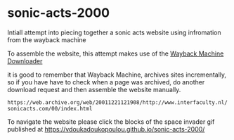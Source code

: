 # sonic-acts-2000

Intiall attempt into piecing together a sonic acts website using infromation from the wayback machine

To assemble the website, this attempt makes use of the [Wayback Machine Downloader](https://github.com/hartator/wayback-machine-downloader)

it is  good to remember that Wayback Machine, archives sites incrementally, so if you have have to check when a page was archived, do another download request and then assemble the website manually.

`https://web.archive.org/web/20011221121908/http://www.interfaculty.nl/sonicacts.com/00/index.html`


To navigate the website please click the blocks of the space invader gif
published at https://vdoukadoukopoulou.github.io/sonic-acts-2000/
